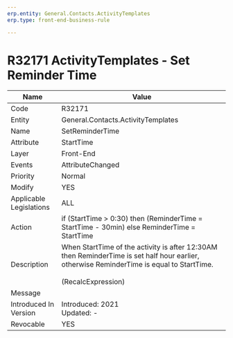 ```yaml
---
erp.entity: General.Contacts.ActivityTemplates
erp.type: front-end-business-rule

---
```

# R32171 ActivityTemplates - Set Reminder Time

| Name | Value |
| ---- | ----- |
| Code | R32171 |
| Entity | General.Contacts.ActivityTemplates |
| Name | SetReminderTime |
| Attribute | StartTime |
| Layer | Front-End                                        |
| Events | AttributeChanged |
| Priority | Normal |
| Modify | YES |
| Applicable Legislations | ALL |
| Action | if (StartTime > 0:30) then (ReminderTime = StartTime - 30min) else ReminderTime = StartTime  |
| Description | When StartTime of the activity is after 12:30AM then ReminderTime is set half hour earlier, otherwise ReminderTime is equal to StartTime. <br> <br> (RecalcExpression) |
| Message |                                                              |
| Introduced In Version | Introduced: 2021<BR>Updated: - |
| Revocable | YES   

